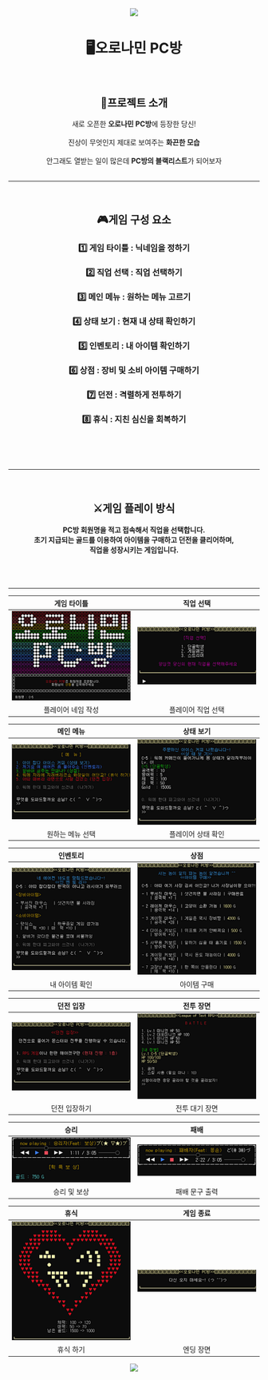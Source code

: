 <div align = "center"> 
<img src="https://capsule-render.vercel.app/api?type=waving&color=F79797&height=120&section=header" />

<h1>🖥오로나민 PC방</h1>
<br>
<h2> 📢프로젝트 소개 </h2>
새로 오픈한 <b>오로나민 PC방</b>에 등장한 당신!<br><br>
진상이 무엇인지 제대로 보여주는 <b>화끈한 모습</b><br><br>
안그래도 열받는 일이 많은데 <b>PC방의 블랙리스트</b>가 되어보자
<br>
<br>

---

<br>
<h2>🎮게임 구성 요소</h2>

<h3>
1️⃣ 게임 타이틀 : 닉네임을 정하기<br><br>
2️⃣ 직업 선택 : 직업 선택하기<br><br>
3️⃣ 메인 메뉴 : 원하는 메뉴 고르기<br><br>
4️⃣ 상태 보기 : 현재 내 상태 확인하기<br><br>
5️⃣ 인벤토리 : 내 아이템 확인하기<br><br>
6️⃣ 상점 : 장비 및 소비 아이템 구매하기<br><br>
7️⃣ 던전 : 격렬하게 전투하기<br><br>
8️⃣ 휴식 : 지친 심신을 회복하기<br><br></h3>
<br>
<br>

---

<br>
<h2>⚔게임 플레이 방식</h2>
<h4>
    PC방 회원명을 적고 접속해서 직업을 선택합니다.<br>
    초기 지급되는 골드를 이용하여 아이템을 구매하고 던전을 클리어하며,<br>
    직업을 성장시키는 게임입니다.<br>
</h4>
<br>
<br>

---

|게임 타이틀|직업 선택|
|:------:|:------:|
|![title](https://github.com/diddmstn/OronaminC/blob/sangwon/ReadMeImg/1_title.PNG?raw=true)|![job](https://github.com/diddmstn/OronaminC/blob/Dev/ReadMeImg/2_job.PNG?raw=true)|
|플레이어 네임 작성|플레이어 직업 선택|

|메인 메뉴|상태 보기|
|:------:|:------:|
|![main](https://github.com/diddmstn/OronaminC/blob/Dev/ReadMeImg/3_main.PNG?raw=true)|![stat](https://github.com/diddmstn/OronaminC/blob/Dev/ReadMeImg/4_stat.PNG?raw=true)|
|원하는 메뉴 선택|플레이어 상태 확인|

|인벤토리|상점|
|:------:|:------:|
|![inven](https://github.com/diddmstn/OronaminC/blob/sangwon/ReadMeImg/5_inven.PNG?raw=true)|![shop](https://github.com/diddmstn/OronaminC/blob/Dev/ReadMeImg/6_shop.PNG?raw=true)|
|내 아이템 확인|아이템 구매|

|던전 입장|전투 장면|
|:------:|:------:|
|![dungeon](https://github.com/diddmstn/OronaminC/blob/sangwon/ReadMeImg/7_dungeon.PNG?raw=true)|![play](https://github.com/diddmstn/OronaminC/blob/Dev/ReadMeImg/8_play.PNG?raw=true)|
|던전 입장하기|전투 대기 장면|

|승리|패배|
|:------:|:------:|
|![win](https://github.com/diddmstn/OronaminC/blob/sangwon/ReadMeImg/10_win.PNG?raw=true)|![lose](https://github.com/diddmstn/OronaminC/blob/Dev/ReadMeImg/11_lose.PNG?raw=true)|
|승리 및 보상|패배 문구 출력|

|휴식|게임 종료|
|:------:|:------:|
|![rest](https://github.com/diddmstn/OronaminC/blob/sangwon/ReadMeImg/9_rest.PNG?raw=true)|![end](https://github.com/diddmstn/OronaminC/blob/Dev/ReadMeImg/12_ending.PNG?raw=true)|
|휴식 하기|엔딩 장면|

<img src="https://capsule-render.vercel.app/api?type=waving&color=F79797&height=120&section=footer" />
</div>
